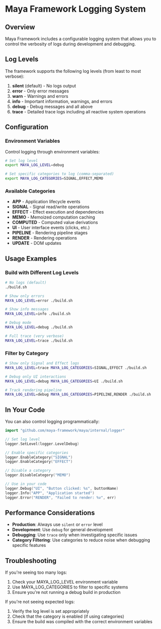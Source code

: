 # Maya Framework Logging System

## Overview

Maya Framework includes a configurable logging system that allows you to control the verbosity of logs during development and debugging.

## Log Levels

The framework supports the following log levels (from least to most verbose):

1. **silent** (default) - No logs output
2. **error** - Only error messages
3. **warn** - Warnings and errors
4. **info** - Important information, warnings, and errors
5. **debug** - Debug messages and all above
6. **trace** - Detailed trace logs including all reactive system operations

## Configuration

### Environment Variables

Control logging through environment variables:

```bash
# Set log level
export MAYA_LOG_LEVEL=debug

# Set specific categories to log (comma-separated)
export MAYA_LOG_CATEGORIES=SIGNAL,EFFECT,MEMO
```

### Available Categories

- **APP** - Application lifecycle events
- **SIGNAL** - Signal read/write operations
- **EFFECT** - Effect execution and dependencies
- **MEMO** - Memoized computation caching
- **COMPUTED** - Computed value derivations
- **UI** - User interface events (clicks, etc.)
- **PIPELINE** - Rendering pipeline stages
- **RENDER** - Rendering operations
- **UPDATE** - DOM updates

## Usage Examples

### Build with Different Log Levels

```bash
# No logs (default)
./build.sh

# Show only errors
MAYA_LOG_LEVEL=error ./build.sh

# Show info messages
MAYA_LOG_LEVEL=info ./build.sh

# Debug mode
MAYA_LOG_LEVEL=debug ./build.sh

# Full trace (very verbose)
MAYA_LOG_LEVEL=trace ./build.sh
```

### Filter by Category

```bash
# Show only Signal and Effect logs
MAYA_LOG_LEVEL=trace MAYA_LOG_CATEGORIES=SIGNAL,EFFECT ./build.sh

# Debug only UI interactions
MAYA_LOG_LEVEL=debug MAYA_LOG_CATEGORIES=UI ./build.sh

# Track rendering pipeline
MAYA_LOG_LEVEL=debug MAYA_LOG_CATEGORIES=PIPELINE,RENDER ./build.sh
```

## In Your Code

You can also control logging programmatically:

```go
import "github.com/maya-framework/maya/internal/logger"

// Set log level
logger.SetLevel(logger.LevelDebug)

// Enable specific categories
logger.EnableCategory("SIGNAL")
logger.EnableCategory("EFFECT")

// Disable a category
logger.DisableCategory("MEMO")

// Use in your code
logger.Debug("UI", "Button clicked: %s", buttonName)
logger.Info("APP", "Application started")
logger.Error("RENDER", "Failed to render: %v", err)
```

## Performance Considerations

- **Production**: Always use `silent` or `error` level
- **Development**: Use `debug` for general development
- **Debugging**: Use `trace` only when investigating specific issues
- **Category Filtering**: Use categories to reduce noise when debugging specific features

## Troubleshooting

If you're seeing too many logs:
1. Check your MAYA_LOG_LEVEL environment variable
2. Use MAYA_LOG_CATEGORIES to filter to specific systems
3. Ensure you're not running a debug build in production

If you're not seeing expected logs:
1. Verify the log level is set appropriately
2. Check that the category is enabled (if using categories)
3. Ensure the build was compiled with the correct environment variables